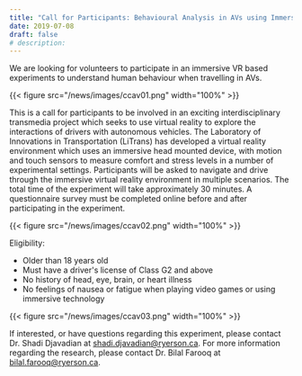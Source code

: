 ```yaml
---
title: "Call for Participants: Behavioural Analysis in AVs using Immersive VR"
date: 2019-07-08
draft: false
# description:
---
```


We are looking for volunteers to participate in an immersive VR based experiments to understand human behaviour when travelling in AVs.


{{< figure src="/news/images/ccav01.png" width="100%" >}}

<!--more-->

This is a call for participants to be involved in an exciting interdisciplinary transmedia project which seeks to use virtual reality to explore the interactions of drivers with autonomous vehicles.
The Laboratory of Innovations in Transportation (LiTrans) has developed a virtual reality environment which uses an immersive head mounted device, with motion and touch sensors to measure comfort and stress levels in a number of experimental settings. Participants will be asked to navigate and drive through the immersive virtual reality environment in multiple scenarios. The total time of the experiment will take approximately 30 minutes. A questionnaire survey must be completed online before and after participating in the experiment.

{{< figure src="/news/images/ccav02.png" width="100%" >}}

Eligibility:
- Older than 18 years old
- Must have a driver's license of Class G2 and above
- No history of head, eye, brain, or heart illness
- No feelings of nausea or fatigue when playing video games or using immersive technology

{{< figure src="/news/images/ccav03.png" width="100%" >}}

If interested, or have questions regarding this experiment, please contact Dr. Shadi Djavadian at shadi.djavadian@ryerson.ca.
For more information regarding the research, please contact Dr. Bilal Farooq at bilal.farooq@ryerson.ca.
